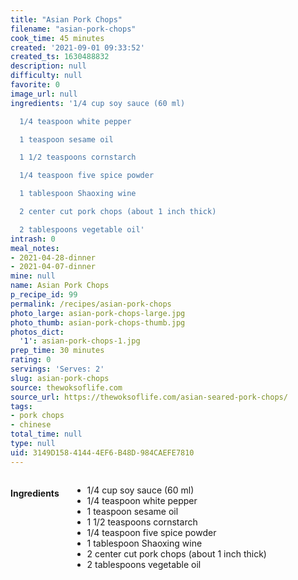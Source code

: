 ```yaml
---
title: "Asian Pork Chops"
filename: "asian-pork-chops"
cook_time: 45 minutes
created: '2021-09-01 09:33:52'
created_ts: 1630488832
description: null
difficulty: null
favorite: 0
image_url: null
ingredients: '1/4 cup soy sauce (60 ml)

  1/4 teaspoon white pepper

  1 teaspoon sesame oil

  1 1/2 teaspoons cornstarch

  1/4 teaspoon five spice powder

  1 tablespoon Shaoxing wine

  2 center cut pork chops (about 1 inch thick)

  2 tablespoons vegetable oil'
intrash: 0
meal_notes:
- 2021-04-28-dinner
- 2021-04-07-dinner
mine: null
name: Asian Pork Chops
p_recipe_id: 99
permalink: /recipes/asian-pork-chops
photo_large: asian-pork-chops-large.jpg
photo_thumb: asian-pork-chops-thumb.jpg
photos_dict:
  '1': asian-pork-chops-1.jpg
prep_time: 30 minutes
rating: 0
servings: 'Serves: 2'
slug: asian-pork-chops
source: thewoksoflife.com
source_url: https://thewoksoflife.com/asian-seared-pork-chops/
tags:
- pork chops
- chinese
total_time: null
type: null
uid: 3149D158-4144-4EF6-B48D-984CAEFE7810
---
```

<div class="large-8 medium-7 columns" id="writeup">	</div><!-- #writeup -->
</div><!-- #row-one -->
<div class="row" id="row-two">	<div class="medium-4 small-5 columns" id="ingredients"><h4>Ingredients</h4><div class="box box-ingredients content"><ul>
<li>1/4 cup soy sauce (60 ml)</li>
<li>1/4 teaspoon white pepper</li>
<li>1 teaspoon sesame oil</li>
<li>1 1/2 teaspoons cornstarch</li>
<li>1/4 teaspoon five spice powder</li>
<li>1 tablespoon Shaoxing wine</li>
<li>2 center cut pork chops (about 1 inch thick)</li>
<li>2 tablespoons vegetable oil</li>
</ul>
</div>	</div>	<div class="medium-6 small-7 columns" id="directions">	</div>
